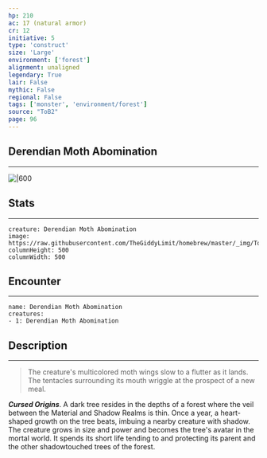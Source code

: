 ```yaml
---
hp: 210
ac: 17 (natural armor)
cr: 12
initiative: 5
type: 'construct'    
size: 'Large'
environment: ['forest']
alignment: unaligned
legendary: True
lair: False
mythic: False
regional: False
tags: ['monster', 'environment/forest']
source: "ToB2"
page: 96
---
```


## Derendian Moth Abomination
---

![|600](https://raw.githubusercontent.com/TheGiddyLimit/homebrew/master/_img/ToB2/creature/Derendian%20Moth%20Abomination.webp)

## Stats
---

```statblock
creature: Derendian Moth Abomination
image: https://raw.githubusercontent.com/TheGiddyLimit/homebrew/master/_img/ToB2/creature/token/Derendian%20Moth%20Abomination%20%28Token%29.png
columnHeight: 500
columnWidth: 500
```

## Encounter
---

```encounter-table
name: Derendian Moth Abomination
creatures:
- 1: Derendian Moth Abomination
```

## Description
---
>The creature's multicolored moth wings slow to a flutter as it lands. The tentacles surrounding its mouth wriggle at the prospect of a new meal.

**_Cursed Origins_**. A dark tree resides in the depths of a forest where the veil between the Material and Shadow Realms is thin. Once a year, a heart-shaped growth on the tree beats, imbuing a nearby creature with shadow. The creature grows in size and power and becomes the tree's avatar in the mortal world. It spends its short life tending to and protecting its parent and the other shadowtouched trees of the forest.






